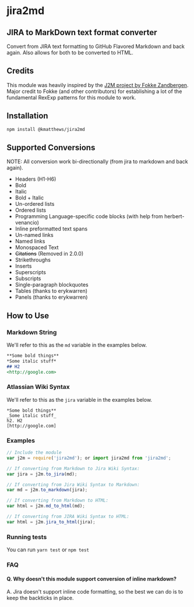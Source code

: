 # jira2md

## JIRA to MarkDown text format converter

Convert from JIRA text formatting to GitHub Flavored Markdown and back again. Also allows for both to be converted to HTML.

## Credits

This module was heavily inspired by the [J2M project by Fokke Zandbergen](http://j2m.fokkezb.nl/).
Major credit to Fokke (and other contributors) for establishing a lot of the fundamental RexExp patterns for this module to work.

## Installation

```sh
npm install @kmatthews/jira2md
```

## Supported Conversions

NOTE: All conversion work bi-directionally (from jira to markdown and back again).

* Headers (H1-H6)
* Bold
* Italic
* Bold + Italic
* Un-ordered lists
* Ordered lists
* Programming Language-specific code blocks (with help from herbert-venancio)
* Inline preformatted text spans
* Un-named links
* Named links
* Monospaced Text
* ~~Citations~~ (Removed in 2.0.0)
* Strikethroughs
* Inserts
* Superscripts
* Subscripts
* Single-paragraph blockquotes
* Tables (thanks to erykwarren)
* Panels (thanks to erykwarren)

## How to Use

### Markdown String

We'll refer to this as the `md` variable in the examples below.

```md
**Some bold things**
*Some italic stuff*
## H2
<http://google.com>
```

### Atlassian Wiki Syntax

We'll refer to this as the `jira` variable in the examples below.

```jira
*Some bold things**
_Some italic stuff_
h2. H2
[http://google.com]
```

### Examples

```javascript
// Include the module
var j2m = require('jira2md'); or import jira2md from 'jira2md';

// If converting from Markdown to Jira Wiki Syntax:
var jira = j2m.to_jira(md);

// If converting from Jira Wiki Syntax to Markdown:
var md = j2m.to_markdown(jira);

// If converting from Markdown to HTML:
var html = j2m.md_to_html(md);

// If converting from JIRA Wiki Syntax to HTML:
var html = j2m.jira_to_html(jira);
```

### Running tests

You can run `yarn test` or `npm test`

### FAQ

#### Q. Why doesn't this module support conversion of inline markdown?

A. Jira doesn't support inline code formatting, so the best we can do is to keep the backticks in place.
